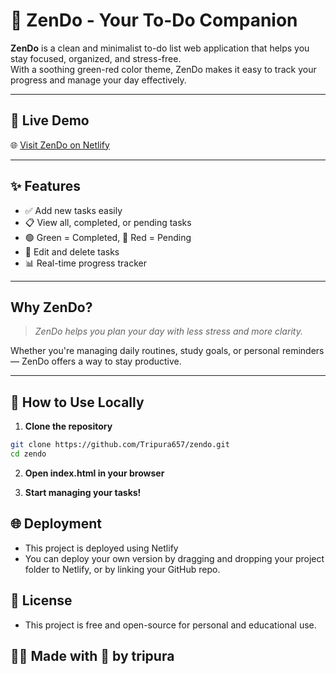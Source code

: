 # 🌿 ZenDo - Your To-Do Companion

**ZenDo** is a clean and minimalist to-do list web application that helps you stay focused, organized, and stress-free.  
With a soothing green-red color theme, ZenDo makes it easy to track your progress and manage your day effectively.

---

## 🔗 Live Demo

🌐 [Visit ZenDo on Netlify](https://sage-rabanadas-2b9aca.netlify.app/)  


---

## ✨ Features

- ✅ Add new tasks easily
- 📋 View all, completed, or pending tasks
- 🟢 Green = Completed, 🔴 Red = Pending
- 📝 Edit and delete tasks
- 📊 Real-time progress tracker

---

## Why ZenDo?

> _ZenDo helps you plan your day with less stress and more clarity._

Whether you're managing daily routines, study goals, or personal reminders — ZenDo offers a way to stay productive.

---

## 🚀 How to Use Locally

1. **Clone the repository**
```bash
git clone https://github.com/Tripura657/zendo.git
cd zendo
```
2. **Open index.html in your browser**

3. **Start managing your tasks!**

## 🌐 Deployment
- This project is deployed using Netlify
- You can deploy your own version by dragging and dropping your project folder to Netlify, or by linking your GitHub repo.
## 📜 License
- This project is free and open-source for personal and educational use.
## 🙋‍♀️ Made with 💚 by tripura 
